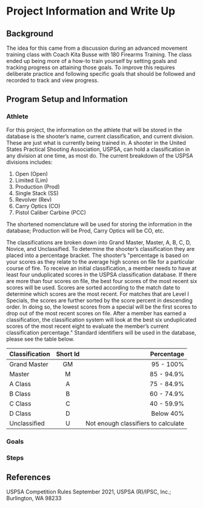 ﻿# Project Information and Write Up

## Background

The idea for this came from a discussion during an advanced movement training class with Coach Kita Busse with 180 Firearms Training. The class ended up being more of a how-to train yourself by setting goals and tracking progress on attaining those goals. To improve this requires deliberate practice and following specific goals that should be followed and recorded to track and view progress. 

## Program Setup and Information

### Athlete
For this project, the information on the athlete that will be stored in the database is the shooter’s name, current classification, and current division. These are just what is currently being trained in. A shooter in the United States Practical Shooting Association, USPSA, can hold a classification in any division at one time, as most do. The current breakdown of the USPSA divisions includes:

1. Open (Open)
2. Limited (Lim)
3. Production (Prod)
4. Single Stack (SS)
5. Revolver (Rev)
6. Carry Optics (CO)
7. Pistol Caliber Carbine (PCC)

The shortened nomenclature will be used for storing the information in the database; Production will be Prod, Carry Optics will be CO, etc. 

The classifications are broken down into Grand Master, Master, A, B, C, D, Novice, and Unclassified. To determine the shooter’s classification they are placed into a percentage bracket. The shooter’s "percentage is based on your scores as they relate to the average high scores on file for a particular course of fire. To receive an initial classification, a member needs to have at least four unduplicated scores in the USPSA classification database. If there are more than four scores on file, the best four scores of the most recent six scores will be used. Scores are sorted according to the match date to determine which scores are the most recent. For matches that are Level I Specials, the scores are further sorted by the score percent in descending order. In doing so, the lowest scores from a special will be the first scores to drop out of the most recent scores on file. After a member has earned a classification, the classification system will look at the best six unduplicated scores of the most recent eight to evaluate the member’s current classification percentage." Standard identifiers will be used in the database, please see the table below. 

| Classification | Short Id |                          Percentage |
| :------------- | :------: | ----------------------------------: |
| Grand Master   |    GM    |                           95 - 100% |
| Master         |    M     |                          85 - 94.9% |
| A Class        |    A     |                          75 - 84.9% |
| B Class        |    B     |                          60 - 74.9% |
| C Class        |    C     |                          40 - 59.9% |
| D Class        |    D     |                           Below 40% |
| Unclassified   |    U     | Not enough classifiers to calculate |

### Goals

### Steps

## References

USPSA Competition Rules September 2021, USPSA (R)/IPSC, Inc.; Burlington, WA 98233
